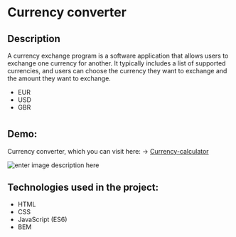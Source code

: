 # Currency converter
## Description

A currency exchange program is a software application that allows users to exchange one currency for another. It typically includes a list of supported currencies, and users can choose the currency they want to exchange and the amount they want to exchange. 
 
 - EUR
 - USD
 - GBR
#

## Demo:

Currency converter, which you can visit here: -> [Currency-calculator](https://slawekhups.github.io/Currency-calculator/)

![enter image description here](https://slawekhups.github.io/Currency-calculator/images/converter.gif)

## Technologies used in the project:

- HTML
- CSS
- JavaScript (ES6)
- BEM 

